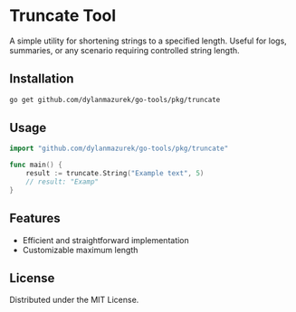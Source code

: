 # Truncate Tool

A simple utility for shortening strings to a specified length. Useful for logs, summaries, or any scenario requiring controlled string length.

## Installation
```bash
go get github.com/dylanmazurek/go-tools/pkg/truncate
```

## Usage
```go
import "github.com/dylanmazurek/go-tools/pkg/truncate"

func main() {
    result := truncate.String("Example text", 5)
    // result: "Examp"
}
```

## Features
- Efficient and straightforward implementation
- Customizable maximum length

## License
Distributed under the MIT License.